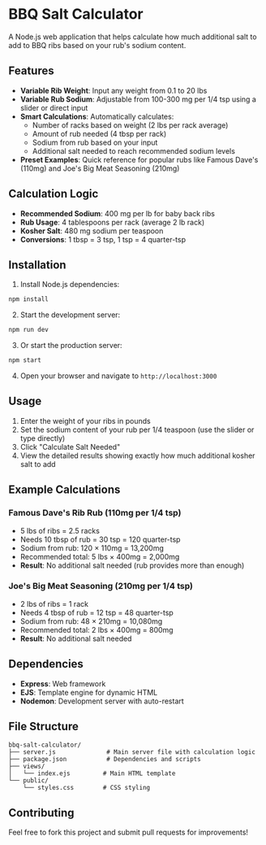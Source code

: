 # BBQ Salt Calculator

A Node.js web application that helps calculate how much additional salt to add to BBQ ribs based on your rub's sodium content.

## Features

- **Variable Rib Weight**: Input any weight from 0.1 to 20 lbs
- **Variable Rub Sodium**: Adjustable from 100-300 mg per 1/4 tsp using a slider or direct input
- **Smart Calculations**: Automatically calculates:
  - Number of racks based on weight (2 lbs per rack average)
  - Amount of rub needed (4 tbsp per rack)
  - Sodium from rub based on your input
  - Additional salt needed to reach recommended sodium levels
- **Preset Examples**: Quick reference for popular rubs like Famous Dave's (110mg) and Joe's Big Meat Seasoning (210mg)

## Calculation Logic

- **Recommended Sodium**: 400 mg per lb for baby back ribs
- **Rub Usage**: 4 tablespoons per rack (average 2 lb rack)
- **Kosher Salt**: 480 mg sodium per teaspoon
- **Conversions**: 1 tbsp = 3 tsp, 1 tsp = 4 quarter-tsp

## Installation

1. Install Node.js dependencies:
```bash
npm install
```

2. Start the development server:
```bash
npm run dev
```

3. Or start the production server:
```bash
npm start
```

4. Open your browser and navigate to `http://localhost:3000`

## Usage

1. Enter the weight of your ribs in pounds
2. Set the sodium content of your rub per 1/4 teaspoon (use the slider or type directly)
3. Click "Calculate Salt Needed"
4. View the detailed results showing exactly how much additional kosher salt to add

## Example Calculations

### Famous Dave's Rib Rub (110mg per 1/4 tsp)
- 5 lbs of ribs = 2.5 racks
- Needs 10 tbsp of rub = 30 tsp = 120 quarter-tsp
- Sodium from rub: 120 × 110mg = 13,200mg
- Recommended total: 5 lbs × 400mg = 2,000mg
- **Result**: No additional salt needed (rub provides more than enough)

### Joe's Big Meat Seasoning (210mg per 1/4 tsp)
- 2 lbs of ribs = 1 rack
- Needs 4 tbsp of rub = 12 tsp = 48 quarter-tsp
- Sodium from rub: 48 × 210mg = 10,080mg
- Recommended total: 2 lbs × 400mg = 800mg
- **Result**: No additional salt needed

## Dependencies

- **Express**: Web framework
- **EJS**: Template engine for dynamic HTML
- **Nodemon**: Development server with auto-restart

## File Structure

```
bbq-salt-calculator/
├── server.js              # Main server file with calculation logic
├── package.json           # Dependencies and scripts
├── views/
│   └── index.ejs         # Main HTML template
└── public/
    └── styles.css        # CSS styling
```

## Contributing

Feel free to fork this project and submit pull requests for improvements!
